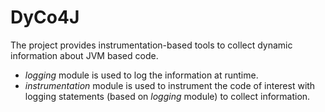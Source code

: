 # DyCo4J

The project provides instrumentation-based tools to collect dynamic information about JVM based code.

- *logging* module is used to log the information at runtime.
- *instrumentation* module is used to instrument the code of interest with
  logging statements (based on _logging_ module) to collect information.

